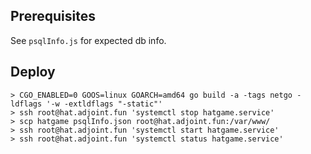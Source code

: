 ## Prerequisites

See `psqlInfo.js` for expected db info.

## Deploy

```
> CGO_ENABLED=0 GOOS=linux GOARCH=amd64 go build -a -tags netgo -ldflags '-w -extldflags "-static"'
> ssh root@hat.adjoint.fun 'systemctl stop hatgame.service'
> scp hatgame psqlInfo.json root@hat.adjoint.fun:/var/www/
> ssh root@hat.adjoint.fun 'systemctl start hatgame.service'
> ssh root@hat.adjoint.fun 'systemctl status hatgame.service'
```
